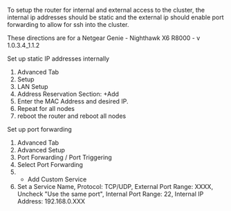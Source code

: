 To setup the router for internal and external access to the cluster, the internal ip addresses should be static and the external ip should enable
port forwarding to allow for ssh into the cluster.

These directions are for a Netgear Genie - Nighthawk X6 R8000 - v 1.0.3.4_1.1.2

Set up static IP addresses internally
1. Advanced Tab
2. Setup
3. LAN Setup
4. Address Reservation Section: +Add
5. Enter the MAC Address and desired IP.
6. Repeat for all nodes
7. reboot the router and reboot all nodes

Set up port forwarding
1. Advanced Tab
2. Advanced Setup
3. Port Forwarding / Port Triggering
3. Select Port Forwarding
4. + Add Custom Service
5. Set a Service Name, Protocol:  TCP/UDP, External Port Range: XXXX, Uncheck "Use the same port", Internal Port Range: 22, Internal IP Address: 192.168.0.XXX
